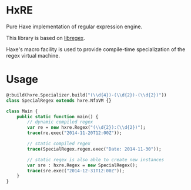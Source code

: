 # HxRE

Pure Haxe implementation of regular expression engine.

This library is based on [libregex](http://doc.rust-lang.org/regex/index.html).

Haxe's macro facility is used to provide compile-time specialization of the regex virtual machine.

# Usage

```hx
@:build(hxre.Specializer.build("(\\d{4})-(\\d{2})-(\\d{2})"))
class SpecialRegex extends hxre.NfaVM {}

class Main {
    public static function main() {
        // dynamic compiled regex
        var re = new hxre.Regex("(\\d{2}):(\\d{2})");
        trace(re.exec("2014-11-20T12:00Z"));

        // static compiled regex
        trace(SpecialRegex.regex.exec("Date: 2014-11-30"));

        // static regex is also able to create new instances
        var sre : hxre.Regex = new SpecialRegex();
        trace(sre.exec("2014-12-31T12:00Z"));
    }
}
```
